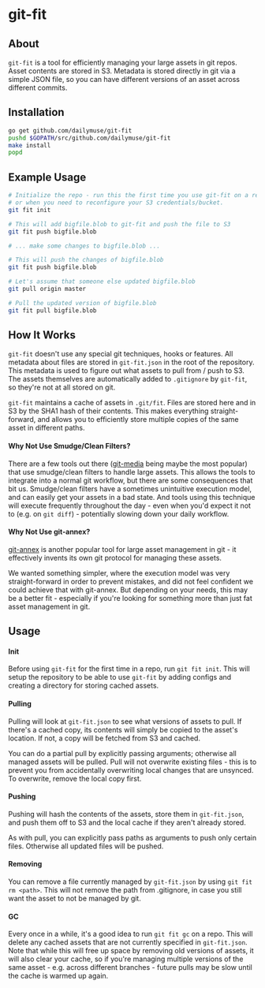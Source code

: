 # git-fit #

## About ##

`git-fit` is a tool for efficiently managing your large assets in git repos.
Asset contents are stored in S3. Metadata is stored directly in git via a
simple JSON file, so you can have different versions of an asset across
different commits.

## Installation ##

```bash
go get github.com/dailymuse/git-fit
pushd $GOPATH/src/github.com/dailymuse/git-fit
make install
popd
```

## Example Usage ##

```bash
# Initialize the repo - run this the first time you use git-fit on a repo,
# or when you need to reconfigure your S3 credentials/bucket.
git fit init

# This will add bigfile.blob to git-fit and push the file to S3
git fit push bigfile.blob

# ... make some changes to bigfile.blob ...

# This will push the changes of bigfile.blob
git fit push bigfile.blob

# Let's assume that someone else updated bigfile.blob
git pull origin master

# Pull the updated version of bigfile.blob
git fit pull bigfile.blob
```

## How It Works ##

`git-fit` doesn't use any special git techniques, hooks or features. All
metadata about files are stored in `git-fit.json` in the root of the
repository. This metadata is used to figure out what assets to pull from /
push to S3. The assets themselves are automatically added to `.gitignore` by
`git-fit`, so they're not at all stored on git.

`git-fit` maintains a cache of assets in `.git/fit`. Files are stored here and
in S3 by the SHA1 hash of their contents. This makes everything straight-
forward, and allows you to efficiently store multiple copies of the same asset
in different paths.

#### Why Not Use Smudge/Clean Filters? ####

There are a few tools out there
([git-media](https://github.com/schacon/git-media) being maybe the most
popular) that use smudge/clean filters to handle large assets. This allows the
tools to integrate into a normal git workflow, but there are some consequences
that bit us. Smudge/clean filters have a sometimes unintuitive execution
model, and can easily get your assets in a bad state. And tools using
this technique will execute frequently throughout the day - even when you'd
expect it not to (e.g. on `git diff`) - potentially slowing down your daily
workflow.

#### Why Not Use git-annex? ####

[git-annex](https://git-annex.branchable.com/) is another popular tool for
large asset management in git - it effectively invents its own git protocol
for managing these assets.

We wanted something simpler, where the execution model was very
straight-forward in order to prevent mistakes, and did not feel confident we
could achieve that with git-annex. But depending on your needs, this may be a
better fit - especially if you're looking for something more than just fat
asset management in git.

## Usage ##

#### Init ####

Before using `git-fit` for the first time in a repo, run `git fit init`. This
will setup the repository to be able to use `git-fit` by adding configs and
creating a directory for storing cached assets.

#### Pulling ####

Pulling will look at `git-fit.json` to see what versions of assets to pull.
If there's a cached copy, its contents will simply be copied to the asset's
location. If not, a copy will be fetched from S3 and cached.

You can do a partial pull by explicitly passing arguments; otherwise all
managed assets will be pulled. Pull will not overwrite existing files - this
is to prevent you from accidentally overwriting local changes that are
unsynced. To overwrite, remove the local copy first.

#### Pushing ####

Pushing will hash the contents of the assets, store them in `git-fit.json`,
and push them off to S3 and the local cache if they aren't already stored.

As with pull, you can explicitly pass paths as arguments to push only certain
files. Otherwise all updated files will be pushed.

#### Removing ####

You can remove a file currently managed by `git-fit.json` by using
`git fit rm <path>`. This will not remove the path from .gitignore, in case
you still want the asset to not be managed by git.

#### GC ####

Every once in a while, it's a good idea to run `git fit gc` on a repo. This
will delete any cached assets that are not currently specified in
`git-fit.json`. Note that while this will free up space by removing old
versions of assets, it will also clear your cache, so if you're managing
multiple versions of the same asset - e.g. across different branches - future
pulls may be slow until the cache is warmed up again.

